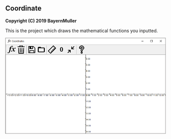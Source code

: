 ## Coordinate
**Copyright (C) 2019 BayernMuller**

This is the project which draws the mathematical functions you inputted.

![](UpdateHistory/pic/16-45aea832-f93b-46be-bc95-847f34945a9e.png)
